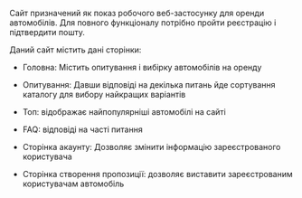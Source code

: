 Сайт призначений як показ робочого веб-застосунку для оренди автомобілів. Для повного функціоналу потрібно пройти реєстрацію і підтвердити пошту.

Даний сайт містить дані сторінки:

- Головна: Містить опитування і вибірку автомобілів на оренду

- Опитування: Давши відповіді на декілька питань йде сортування каталогу для вибору найкращих варіантів

- Топ: відображає найпопулярніші автомобілі на сайті

- FAQ: відповіді на часті питання

- Сторінка акаунту: Дозволяє змінити інформацію зареєстрованого користувача

- Сторінка створення пропозиції: дозволяє виставити зареєстрованим користувачам автомобіль
